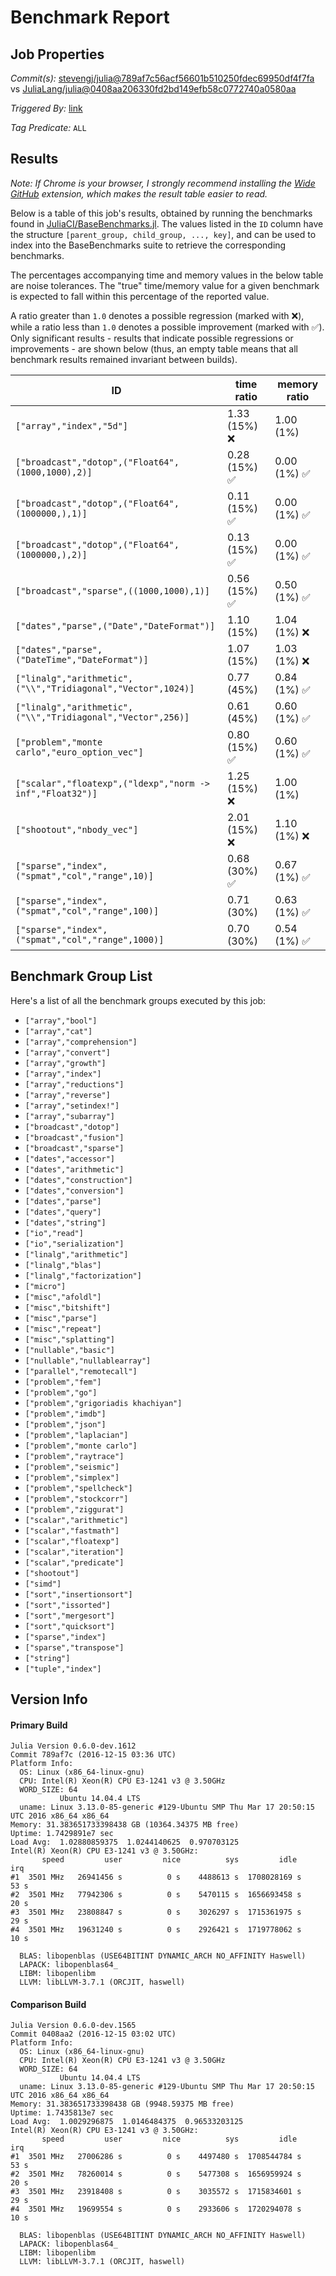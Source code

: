# Benchmark Report

## Job Properties

*Commit(s):* [stevengj/julia@789af7c56acf56601b510250fdec69950df4f7fa](https://github.com/stevengj/julia/commit/789af7c56acf56601b510250fdec69950df4f7fa) vs [JuliaLang/julia@0408aa206330fd2bd149efb58c0772740a0580aa](https://github.com/JuliaLang/julia/commit/0408aa206330fd2bd149efb58c0772740a0580aa)

*Triggered By:* [link](https://github.com/JuliaLang/julia/pull/17623#issuecomment-267230423)

*Tag Predicate:* `ALL`

## Results

*Note: If Chrome is your browser, I strongly recommend installing the [Wide GitHub](https://chrome.google.com/webstore/detail/wide-github/kaalofacklcidaampbokdplbklpeldpj?hl=en)
extension, which makes the result table easier to read.*

Below is a table of this job's results, obtained by running the benchmarks found in
[JuliaCI/BaseBenchmarks.jl](https://github.com/JuliaCI/BaseBenchmarks.jl). The values
listed in the `ID` column have the structure `[parent_group, child_group, ..., key]`,
and can be used to index into the BaseBenchmarks suite to retrieve the corresponding
benchmarks.

The percentages accompanying time and memory values in the below table are noise tolerances. The "true"
time/memory value for a given benchmark is expected to fall within this percentage of the reported value.

A ratio greater than `1.0` denotes a possible regression (marked with :x:), while a ratio less
than `1.0` denotes a possible improvement (marked with :white_check_mark:). Only significant results - results
that indicate possible regressions or improvements - are shown below (thus, an empty table means that all
benchmark results remained invariant between builds).

| ID | time ratio | memory ratio |
|----|------------|--------------|
| `["array","index","5d"]` | 1.33 (15%) :x: | 1.00 (1%)  |
| `["broadcast","dotop",("Float64",(1000,1000),2)]` | 0.28 (15%) :white_check_mark: | 0.00 (1%) :white_check_mark: |
| `["broadcast","dotop",("Float64",(1000000,),1)]` | 0.11 (15%) :white_check_mark: | 0.00 (1%) :white_check_mark: |
| `["broadcast","dotop",("Float64",(1000000,),2)]` | 0.13 (15%) :white_check_mark: | 0.00 (1%) :white_check_mark: |
| `["broadcast","sparse",((1000,1000),1)]` | 0.56 (15%) :white_check_mark: | 0.50 (1%) :white_check_mark: |
| `["dates","parse",("Date","DateFormat")]` | 1.10 (15%)  | 1.04 (1%) :x: |
| `["dates","parse",("DateTime","DateFormat")]` | 1.07 (15%)  | 1.03 (1%) :x: |
| `["linalg","arithmetic",("\\","Tridiagonal","Vector",1024)]` | 0.77 (45%)  | 0.84 (1%) :white_check_mark: |
| `["linalg","arithmetic",("\\","Tridiagonal","Vector",256)]` | 0.61 (45%)  | 0.60 (1%) :white_check_mark: |
| `["problem","monte carlo","euro_option_vec"]` | 0.80 (15%) :white_check_mark: | 0.60 (1%) :white_check_mark: |
| `["scalar","floatexp",("ldexp","norm -> inf","Float32")]` | 1.25 (15%) :x: | 1.00 (1%)  |
| `["shootout","nbody_vec"]` | 2.01 (15%) :x: | 1.10 (1%) :x: |
| `["sparse","index",("spmat","col","range",10)]` | 0.68 (30%) :white_check_mark: | 0.67 (1%) :white_check_mark: |
| `["sparse","index",("spmat","col","range",100)]` | 0.71 (30%)  | 0.63 (1%) :white_check_mark: |
| `["sparse","index",("spmat","col","range",1000)]` | 0.70 (30%)  | 0.54 (1%) :white_check_mark: |

## Benchmark Group List

Here's a list of all the benchmark groups executed by this job:

- `["array","bool"]`
- `["array","cat"]`
- `["array","comprehension"]`
- `["array","convert"]`
- `["array","growth"]`
- `["array","index"]`
- `["array","reductions"]`
- `["array","reverse"]`
- `["array","setindex!"]`
- `["array","subarray"]`
- `["broadcast","dotop"]`
- `["broadcast","fusion"]`
- `["broadcast","sparse"]`
- `["dates","accessor"]`
- `["dates","arithmetic"]`
- `["dates","construction"]`
- `["dates","conversion"]`
- `["dates","parse"]`
- `["dates","query"]`
- `["dates","string"]`
- `["io","read"]`
- `["io","serialization"]`
- `["linalg","arithmetic"]`
- `["linalg","blas"]`
- `["linalg","factorization"]`
- `["micro"]`
- `["misc","afoldl"]`
- `["misc","bitshift"]`
- `["misc","parse"]`
- `["misc","repeat"]`
- `["misc","splatting"]`
- `["nullable","basic"]`
- `["nullable","nullablearray"]`
- `["parallel","remotecall"]`
- `["problem","fem"]`
- `["problem","go"]`
- `["problem","grigoriadis khachiyan"]`
- `["problem","imdb"]`
- `["problem","json"]`
- `["problem","laplacian"]`
- `["problem","monte carlo"]`
- `["problem","raytrace"]`
- `["problem","seismic"]`
- `["problem","simplex"]`
- `["problem","spellcheck"]`
- `["problem","stockcorr"]`
- `["problem","ziggurat"]`
- `["scalar","arithmetic"]`
- `["scalar","fastmath"]`
- `["scalar","floatexp"]`
- `["scalar","iteration"]`
- `["scalar","predicate"]`
- `["shootout"]`
- `["simd"]`
- `["sort","insertionsort"]`
- `["sort","issorted"]`
- `["sort","mergesort"]`
- `["sort","quicksort"]`
- `["sparse","index"]`
- `["sparse","transpose"]`
- `["string"]`
- `["tuple","index"]`

## Version Info

#### Primary Build

```
Julia Version 0.6.0-dev.1612
Commit 789af7c (2016-12-15 03:36 UTC)
Platform Info:
  OS: Linux (x86_64-linux-gnu)
  CPU: Intel(R) Xeon(R) CPU E3-1241 v3 @ 3.50GHz
  WORD_SIZE: 64
           Ubuntu 14.04.4 LTS
  uname: Linux 3.13.0-85-generic #129-Ubuntu SMP Thu Mar 17 20:50:15 UTC 2016 x86_64 x86_64
Memory: 31.383651733398438 GB (10364.34375 MB free)
Uptime: 1.7429891e7 sec
Load Avg:  1.02880859375  1.0244140625  0.970703125
Intel(R) Xeon(R) CPU E3-1241 v3 @ 3.50GHz: 
       speed         user         nice          sys         idle          irq
#1  3501 MHz   26941456 s          0 s    4488613 s  1708028169 s         53 s
#2  3501 MHz   77942306 s          0 s    5470115 s  1656693458 s         20 s
#3  3501 MHz   23808847 s          0 s    3026297 s  1715361975 s         29 s
#4  3501 MHz   19631240 s          0 s    2926421 s  1719778062 s         10 s

  BLAS: libopenblas (USE64BITINT DYNAMIC_ARCH NO_AFFINITY Haswell)
  LAPACK: libopenblas64_
  LIBM: libopenlibm
  LLVM: libLLVM-3.7.1 (ORCJIT, haswell)

```

#### Comparison Build

```
Julia Version 0.6.0-dev.1565
Commit 0408aa2 (2016-12-15 03:02 UTC)
Platform Info:
  OS: Linux (x86_64-linux-gnu)
  CPU: Intel(R) Xeon(R) CPU E3-1241 v3 @ 3.50GHz
  WORD_SIZE: 64
           Ubuntu 14.04.4 LTS
  uname: Linux 3.13.0-85-generic #129-Ubuntu SMP Thu Mar 17 20:50:15 UTC 2016 x86_64 x86_64
Memory: 31.383651733398438 GB (9948.59375 MB free)
Uptime: 1.7435813e7 sec
Load Avg:  1.0029296875  1.0146484375  0.96533203125
Intel(R) Xeon(R) CPU E3-1241 v3 @ 3.50GHz: 
       speed         user         nice          sys         idle          irq
#1  3501 MHz   27006286 s          0 s    4497480 s  1708544784 s         53 s
#2  3501 MHz   78260014 s          0 s    5477308 s  1656959924 s         20 s
#3  3501 MHz   23918408 s          0 s    3035572 s  1715834601 s         29 s
#4  3501 MHz   19699554 s          0 s    2933606 s  1720294078 s         10 s

  BLAS: libopenblas (USE64BITINT DYNAMIC_ARCH NO_AFFINITY Haswell)
  LAPACK: libopenblas64_
  LIBM: libopenlibm
  LLVM: libLLVM-3.7.1 (ORCJIT, haswell)

```
